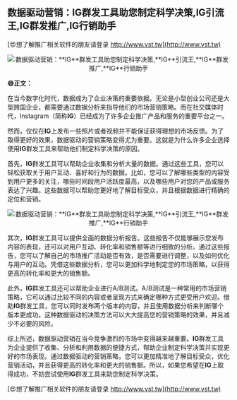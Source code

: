 ## **数据驱动营销：**IG**群发工具助您制定科学决策,**IG**引流王,**IG**群发推广,**IG**行销助手**

[😍想了解推广相关软件的朋友请登录 http://www.vst.tw](http://www.vst.tw)

 <center><img src="https://vst.tw/MP4/tuiguang/png/2.png" alt="数据驱动营销：**IG**群发工具助您制定科学决策,**IG**引流王,**IG**群发推广,**IG**行销助手"></center>

**😄正文：**

在当今数字化时代，数据成为了企业决策的重要依据。无论是小型创业公司还是大型跨国企业，都需要通过数据分析来指导他们的市场营销策略。而在社交媒体时代，Instagram（简称**IG**）已经成为了许多企业推广产品和服务的重要平台之一。

然而，仅仅在**IG**上发布一些照片或者视频并不能保证获得理想的市场反馈。为了取得更好的效果，数据驱动的营销策略变得尤为重要。这就是为什么许多企业选择使用**IG**群发工具来帮助他们制定科学决策的原因。

首先，**IG**群发工具可以帮助企业收集和分析大量的数据。通过这些工具，您可以轻松获取关于用户互动、喜好和行为的数据。比如，您可以了解哪些类型的内容受到用户更多的关注，哪些时间段用户活跃度最高，以及哪些用户对您的产品或服务表达了兴趣。这些数据可以帮助您更好地了解目标受众，并且根据数据进行精确的定位和营销。

 <center><img src="https://vst.tw/MP4/tuiguang/png/5.png" alt="数据驱动营销：**IG**群发工具助您制定科学决策,**IG**引流王,**IG**群发推广,**IG**行销助手"></center>

其次，**IG**群发工具可以提供全面的数据分析报告。这些报告不仅能够展示您发布内容的表现，还可以对用户互动、转化率和销售额等进行细致的分析。通过这些报告，您可以了解自己的市场推广活动是否有效，是否需要进行调整，以及如何优化与用户的互动。凭借这些数据分析，您可以更加科学地制定您的市场策略，以获得更高的转化率和更大的销售额。

此外，**IG**群发工具还可以帮助企业进行A/B测试。A/B测试是一种常用的市场营销策略，它可以通过比较不同的内容或者呈现方式来确定哪种方式更受用户欢迎。借助**IG**群发工具，您可以同时发布两个版本的内容，并且使用数据分析来判断哪个版本更成功。这种数据驱动的决策方法可以大大提高您的营销策略的效果，并且减少不必要的风险。

综上所述，数据驱动营销在当今竞争激烈的市场中变得越来越重要。**IG**群发工具为企业提供了收集、分析和利用数据的便捷方式，帮助企业制定科学决策并实现更好的市场表现。通过数据驱动的营销策略，您可以更加精准地了解目标受众，优化营销活动，并且获得更高的转化率和更大的销售额。所以，如果您希望在**IG**上取得成功，不妨尝试使用**IG**群发工具来助您制定科学决策。

[😍想了解推广相关软件的朋友请登录 http://www.vst.tw](http://www.vst.tw)



